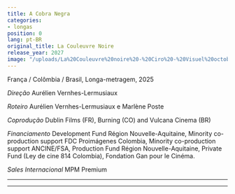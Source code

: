```yaml
---
title: A Cobra Negra
categories:
- longas
position: 0
lang: pt-BR
original_title: La Couleuvre Noire
release_year: 2027
image: "/uploads/La%20Couleuvre%20noire%20-%20Ciro%20-%20Visuel%20octobre%202024.jpg"
---
```


França / Colômbia / Brasil, Longa-metragem, 2025

*Direção*
Aurélien Vernhes-Lermusiaux

*Roteiro*
Aurélien Vernhes-Lermusiaux e Marlène Poste

*Coprodução*
Dublin Films (FR), Burning (CO) and Vulcana Cinema (BR)

*Financiamento*
Development Fund Région Nouvelle-Aquitaine, Minority co-production support FDC Proimágenes Colombia, Minority co-production support ANCINE/FSA, Production Fund Région Nouvelle-Aquitaine, Private Fund (Ley de cine 814 Colombia), Fondation Gan pour le Cinéma.

*Sales Internacional*
MPM Premium

---

--- 